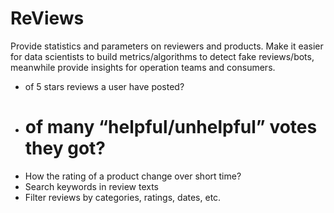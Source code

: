 # ReViews

Provide statistics and parameters on reviewers and products. Make it easier for data scientists to build metrics/algorithms to detect fake reviews/bots, meanwhile provide insights for operation teams and consumers.

- of 5 stars reviews a user have posted?
- # of many “helpful/unhelpful” votes they got?
- How the rating of a product change over short time?
- Search keywords in review texts
- Filter reviews by categories, ratings, dates, etc.

